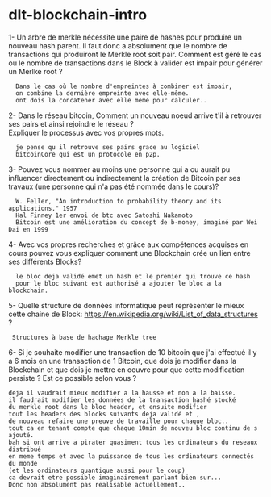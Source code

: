 # dlt-blockchain-intro

1-  Un arbre de merkle nécessite une paire de hashes pour produire un nouveau hash parent. 
    Il faut donc a absolument que le nombre de transactions qui produiront le Merkle root soit pair.
    Comment est géré le cas ou le nombre de transactions dans le Block à valider est impair pour générer un Merlke root ?


      Dans le cas où le nombre d'empreintes à combiner est impair,   
      on combine la dernière empreinte avec elle-même.   
      ont dois la concatener avec elle meme pour calculer..


2-  Dans le réseau bitcoin, Comment un nouveau noeud arrive t'il à retrouver ses pairs et ainsi rejoindre le réseau ?  
    Expliquer le processus avec vos propres mots.

      je pense qu il retrouve ses pairs grace au logiciel   
      bitcoinCore qui est un protocole en p2p.
      


3- Pouvez vous nommer au moins une personne qui a ou aurait pu influencer directement ou indirectement la création de Bitcoin par ses travaux 
    (une personne qui n'a pas été nommée dans le cours)?

      W. Feller, "An introduction to probability theory and its applications," 1957
      Hal Finney 1er envoi de btc avec Satoshi Nakamoto
      Bitcoin est une amélioration du concept de b-money, imaginé par Wei Dai en 1999


4- Avec vos propres recherches et grâce aux compétences acquises en cours pouvez vous expliquer 
   comment une Blockchain crée un lien entre ses différents Blocks?
   
      le bloc deja validé emet un hash et le premier qui trouve ce hash   
      pour le bloc suivant est authorisé a ajouter le bloc a la blockchain.



5- Quelle structure de données informatique peut représenter le mieux cette chaine de Block: 
   https://en.wikipedia.org/wiki/List_of_data_structures ?


     Structures à base de hachage Merkle tree



6- Si je souhaite modifier une transaction de 10 bitcoin que j'ai effectué il y a 6 mois en une transaction de 1 Bitcoin, 
   que dois je modifier dans la Blockchain et que dois je mettre en oeuvre pour que cette modification persiste ?
   Est ce possible selon vous ?

    deja il vaudrait mieux modifier a la hausse et non a la baisse.
    il faudrait modifier les données de la transaction hashé stocké   
    du merkle root dans le bloc header, et ensuite modifier   
    tout les headers des blocks suivants deja validé et ,
    de nouveau refaire une preuve de travaille pour chaque bloc..
    tout ca en tenant compte que chaque 10min de nouveu bloc continu de s ajouté.
    bah si ont arrive a pirater quasiment tous les ordinateurs du reseaux distribué   
    en meme temps et avec la puissance de tous les ordinateurs connectés du monde   
    (et les ordinateurs quantique aussi pour le coup)
    ca devrait etre possible imaginairement parlant bien sur...
    Donc non absolument pas realisable actuellement..

